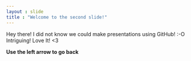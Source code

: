 ```yaml
---
layout : slide
title : "Welcome to the second slide!"
---
```

Hey there! I did not know we could make presentations using GitHub! :-O Intriguing! 
Love It! <3

**Use the left arrow to go back**
